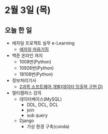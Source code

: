 # 2월 3일 (목)

## 오늘 한 일

* 애자일 프로젝트 실무 e-Learning
  * [애자일 마음가짐](https://github.com/GoodJeon/etc/blob/main/%EC%95%A0%EC%9E%90%EC%9D%BC%ED%94%84%EB%A1%9C%EC%A0%9D%ED%8A%B8(%EC%9E%85%EB%AC%B8)/04_%EC%95%A0%EC%9E%90%EC%9D%BC_%EB%A7%88%EC%9D%8C%EA%B0%80%EC%A7%90.md)
* 백준 온라인 져지
  * 1008번(Python)
  * 10926번(Python)
  * 18108번(Python)
* 정보처리기사
  * [2과목 소프트웨어 개발(데이터 입출력 구현 D)](https://github.com/GoodJeon/etc/blob/main/%EC%A0%95%EB%B3%B4%EC%B2%98%EB%A6%AC%EA%B8%B0%EC%82%AC/2%EA%B3%BC%EB%AA%A9%20%EC%86%8C%ED%94%84%ED%8A%B8%EC%9B%A8%EC%96%B4%20%EA%B0%9C%EB%B0%9C/2%EA%B3%BC%EB%AA%A9-4.md)
* 멀티캠퍼스 강의
  * 데이터베이스(MySQL)
    * DDL, DCL, DCL
    * join
    * sub query
  * Django
    * 가상 환경 구축(conda)

